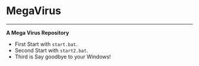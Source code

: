 # MegaVirus
****
**A Mega Virus Repository**
- First Start with `start.bat`.
- Second Start with `start2.bat`.
- Third is Say goodbye to your Windows!

